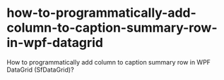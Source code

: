 # how-to-programmatically-add-column-to-caption-summary-row-in-wpf-datagrid
How to programmatically add column to caption summary row in WPF DataGrid (SfDataGrid)?
